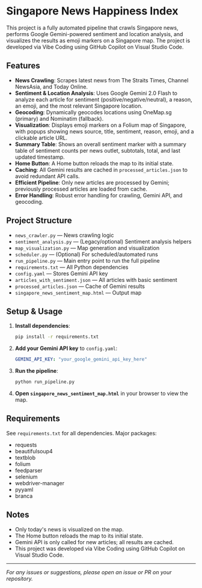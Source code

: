 # Singapore News Happiness Index

This project is a fully automated pipeline that crawls Singapore news, performs Google Gemini-powered sentiment and location analysis, and visualizes the results as emoji markers on a Singapore map. The project is developed via Vibe Coding using GitHub Copilot on Visual Studio Code.

## Features
- **News Crawling**: Scrapes latest news from The Straits Times, Channel NewsAsia, and Today Online.
- **Sentiment & Location Analysis**: Uses Google Gemini 2.0 Flash to analyze each article for sentiment (positive/negative/neutral), a reason, an emoji, and the most relevant Singapore location.
- **Geocoding**: Dynamically geocodes locations using OneMap.sg (primary) and Nominatim (fallback).
- **Visualization**: Displays emoji markers on a Folium map of Singapore, with popups showing news source, title, sentiment, reason, emoji, and a clickable article URL.
- **Summary Table**: Shows an overall sentiment marker with a summary table of sentiment counts per news outlet, subtotals, total, and last updated timestamp.
- **Home Button**: A Home button reloads the map to its initial state.
- **Caching**: All Gemini results are cached in `processed_articles.json` to avoid redundant API calls.
- **Efficient Pipeline**: Only new articles are processed by Gemini; previously processed articles are loaded from cache.
- **Error Handling**: Robust error handling for crawling, Gemini API, and geocoding.

## Project Structure
- `news_crawler.py` — News crawling logic
- `sentiment_analysis.py` — (Legacy/optional) Sentiment analysis helpers
- `map_visualization.py` — Map generation and visualization
- `scheduler.py` — (Optional) For scheduled/automated runs
- `run_pipeline.py` — Main entry point to run the full pipeline
- `requirements.txt` — All Python dependencies
- `config.yaml` — Stores Gemini API key
- `articles_with_sentiment.json` — All articles with basic sentiment
- `processed_articles.json` — Cache of Gemini results
- `singapore_news_sentiment_map.html` — Output map

## Setup & Usage
1. **Install dependencies**:
   ```sh
   pip install -r requirements.txt
   ```
2. **Add your Gemini API key** to `config.yaml`:
   ```yaml
   GEMINI_API_KEY: "your_google_gemini_api_key_here"
   ```
3. **Run the pipeline**:
   ```sh
   python run_pipeline.py
   ```
4. **Open `singapore_news_sentiment_map.html`** in your browser to view the map.

## Requirements
See `requirements.txt` for all dependencies. Major packages:
- requests
- beautifulsoup4
- textblob
- folium
- feedparser
- selenium
- webdriver-manager
- pyyaml
- branca

## Notes
- Only today's news is visualized on the map.
- The Home button reloads the map to its initial state.
- Gemini API is only called for new articles; all results are cached.
- This project was developed via Vibe Coding using GitHub Copilot on Visual Studio Code.

---

*For any issues or suggestions, please open an issue or PR on your repository.*
